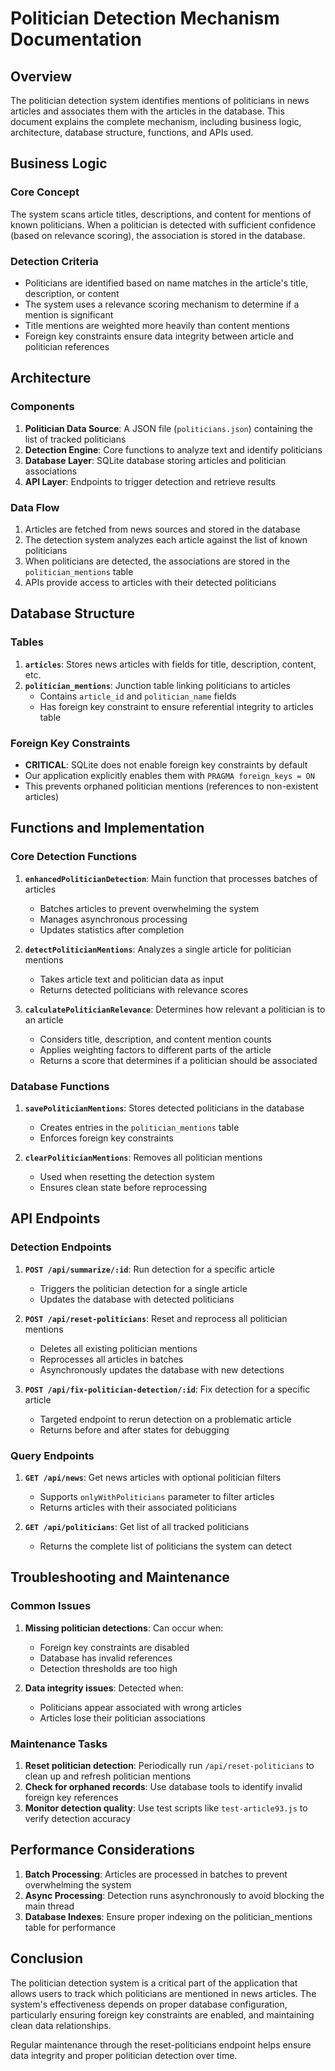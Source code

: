 # Politician Detection Mechanism Documentation

## Overview

The politician detection system identifies mentions of politicians in news articles and associates them with the articles in the database. This document explains the complete mechanism, including business logic, architecture, database structure, functions, and APIs used.

## Business Logic

### Core Concept
The system scans article titles, descriptions, and content for mentions of known politicians. When a politician is detected with sufficient confidence (based on relevance scoring), the association is stored in the database.

### Detection Criteria
- Politicians are identified based on name matches in the article's title, description, or content
- The system uses a relevance scoring mechanism to determine if a mention is significant
- Title mentions are weighted more heavily than content mentions
- Foreign key constraints ensure data integrity between article and politician references

## Architecture

### Components
1. **Politician Data Source**: A JSON file (`politicians.json`) containing the list of tracked politicians
2. **Detection Engine**: Core functions to analyze text and identify politicians
3. **Database Layer**: SQLite database storing articles and politician associations
4. **API Layer**: Endpoints to trigger detection and retrieve results

### Data Flow
1. Articles are fetched from news sources and stored in the database
2. The detection system analyzes each article against the list of known politicians
3. When politicians are detected, the associations are stored in the `politician_mentions` table
4. APIs provide access to articles with their detected politicians

## Database Structure

### Tables
1. **`articles`**: Stores news articles with fields for title, description, content, etc.
2. **`politician_mentions`**: Junction table linking politicians to articles
   - Contains `article_id` and `politician_name` fields
   - Has foreign key constraint to ensure referential integrity to articles table

### Foreign Key Constraints
- **CRITICAL**: SQLite does not enable foreign key constraints by default
- Our application explicitly enables them with `PRAGMA foreign_keys = ON`
- This prevents orphaned politician mentions (references to non-existent articles)

## Functions and Implementation

### Core Detection Functions
1. **`enhancedPoliticianDetection`**: Main function that processes batches of articles
   - Batches articles to prevent overwhelming the system
   - Manages asynchronous processing
   - Updates statistics after completion

2. **`detectPoliticianMentions`**: Analyzes a single article for politician mentions
   - Takes article text and politician data as input
   - Returns detected politicians with relevance scores

3. **`calculatePoliticianRelevance`**: Determines how relevant a politician is to an article
   - Considers title, description, and content mention counts
   - Applies weighting factors to different parts of the article
   - Returns a score that determines if a politician should be associated

### Database Functions
1. **`savePoliticianMentions`**: Stores detected politicians in the database
   - Creates entries in the `politician_mentions` table
   - Enforces foreign key constraints

2. **`clearPoliticianMentions`**: Removes all politician mentions
   - Used when resetting the detection system
   - Ensures clean state before reprocessing

## API Endpoints

### Detection Endpoints
1. **`POST /api/summarize/:id`**: Run detection for a specific article
   - Triggers the politician detection for a single article
   - Updates the database with detected politicians

2. **`POST /api/reset-politicians`**: Reset and reprocess all politician mentions
   - Deletes all existing politician mentions
   - Reprocesses all articles in batches
   - Asynchronously updates the database with new detections

3. **`POST /api/fix-politician-detection/:id`**: Fix detection for a specific article
   - Targeted endpoint to rerun detection on a problematic article
   - Returns before and after states for debugging

### Query Endpoints
1. **`GET /api/news`**: Get news articles with optional politician filters
   - Supports `onlyWithPoliticians` parameter to filter articles
   - Returns articles with their associated politicians

2. **`GET /api/politicians`**: Get list of all tracked politicians
   - Returns the complete list of politicians the system can detect

## Troubleshooting and Maintenance

### Common Issues
1. **Missing politician detections**: Can occur when:
   - Foreign key constraints are disabled
   - Database has invalid references
   - Detection thresholds are too high

2. **Data integrity issues**: Detected when:
   - Politicians appear associated with wrong articles
   - Articles lose their politician associations

### Maintenance Tasks
1. **Reset politician detection**: Periodically run `/api/reset-politicians` to clean up and refresh politician mentions
2. **Check for orphaned records**: Use database tools to identify invalid foreign key references
3. **Monitor detection quality**: Use test scripts like `test-article93.js` to verify detection accuracy

## Performance Considerations

1. **Batch Processing**: Articles are processed in batches to prevent overwhelming the system
2. **Async Processing**: Detection runs asynchronously to avoid blocking the main thread
3. **Database Indexes**: Ensure proper indexing on the politician_mentions table for performance

## Conclusion

The politician detection system is a critical part of the application that allows users to track which politicians are mentioned in news articles. The system's effectiveness depends on proper database configuration, particularly ensuring foreign key constraints are enabled, and maintaining clean data relationships.

Regular maintenance through the reset-politicians endpoint helps ensure data integrity and proper politician detection over time. 
